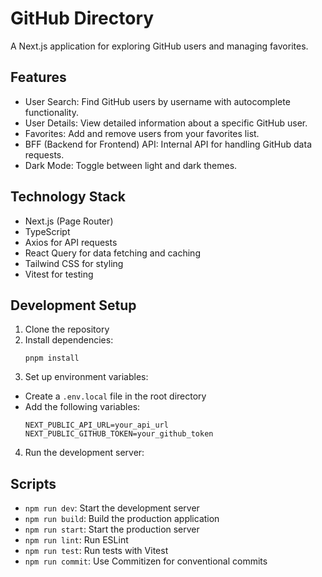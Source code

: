# GitHub Directory

A Next.js application for exploring GitHub users and managing favorites.

## Features

- User Search: Find GitHub users by username with autocomplete functionality.
- User Details: View detailed information about a specific GitHub user.
- Favorites: Add and remove users from your favorites list.
- BFF (Backend for Frontend) API: Internal API for handling GitHub data requests.
- Dark Mode: Toggle between light and dark themes.

## Technology Stack

- Next.js (Page Router)
- TypeScript
- Axios for API requests
- React Query for data fetching and caching
- Tailwind CSS for styling
- Vitest for testing

## Development Setup

1. Clone the repository
2. Install dependencies:
    ```
    pnpm install
    ```
3. Set up environment variables:
- Create a `.env.local` file in the root directory
- Add the following variables:
  ```
  NEXT_PUBLIC_API_URL=your_api_url
  NEXT_PUBLIC_GITHUB_TOKEN=your_github_token
  ```
4. Run the development server:


## Scripts

- `npm run dev`: Start the development server
- `npm run build`: Build the production application
- `npm run start`: Start the production server
- `npm run lint`: Run ESLint
- `npm run test`: Run tests with Vitest
- `npm run commit`: Use Commitizen for conventional commits

